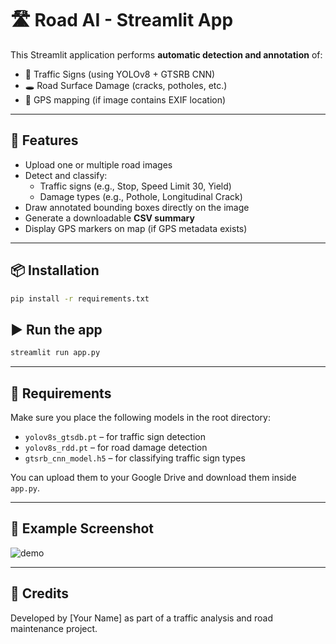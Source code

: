 # 🛣️ Road AI - Streamlit App

This Streamlit application performs **automatic detection and annotation** of:

- 🛑 Traffic Signs (using YOLOv8 + GTSRB CNN)
- 🕳️ Road Surface Damage (cracks, potholes, etc.)
- 📍 GPS mapping (if image contains EXIF location)

---

## 🚀 Features

- Upload one or multiple road images
- Detect and classify:
  - Traffic signs (e.g., Stop, Speed Limit 30, Yield)
  - Damage types (e.g., Pothole, Longitudinal Crack)
- Draw annotated bounding boxes directly on the image
- Generate a downloadable **CSV summary**
- Display GPS markers on map (if GPS metadata exists)

---

## 📦 Installation

```bash
pip install -r requirements.txt
```

## ▶️ Run the app

```bash
streamlit run app.py
```

---

## 📁 Requirements

Make sure you place the following models in the root directory:

- `yolov8s_gtsdb.pt` – for traffic sign detection
- `yolov8s_rdd.pt` – for road damage detection
- `gtsrb_cnn_model.h5` – for classifying traffic sign types

You can upload them to your Google Drive and download them inside `app.py`.

---

## 📍 Example Screenshot

![demo](https://user-images.githubusercontent.com/demo-path/screenshot.jpg)

---

## 🙌 Credits

Developed by [Your Name] as part of a traffic analysis and road maintenance project.

